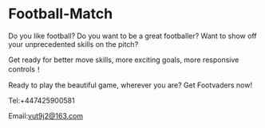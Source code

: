 # Football-Match

Do you like football? Do you want to be a great footballer?
Want to show off your unprecedented skills on the pitch? 

Get ready for better move skills, more exciting goals, more responsive controls！

Ready to play the beautiful game, wherever you are?
Get Footvaders now!


Tel:+447425900581

Email:vut9j2@163.com
